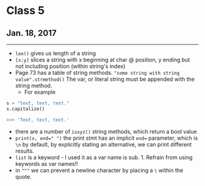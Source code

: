 # Class 5
## Jan. 18, 2017
---------

- `len()` gives us length of a string
- `[x:y]` slices a string with x beginning at char @ position, y ending but not including position (within string's index)
- Page 73 has a table of string methods.
  `"some string with string value".strmethod()`
  The var, or literal string must be appended with the string method. 
  - For example 
```python
s = "text, text, text."
s.capitalize()

>>> 'Text, text, text.'
```
- there are a number of `isxyz()` string methods, which return a bool value
- `print(x, end=" ")` the print stmt has an implicit `end=` parameter, which is `\n` by default, by explicitly stating an alternative, we can print different results.
- `list` is a keyword - I used it as a var name is sub. 1. Refrain from using keywords as var names!! 
- in `"""` we can prevent a newline character by placing a `\` within the quote.
